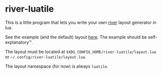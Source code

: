 # river-luatile

This is a little program that lets you write your own [river](https://github.com/riverwm/river) layout generator in lua.

See the example (and the default) layout [here](https://github.com/MaxVerevkin/river-luatile/blob/master/layout.lua). The example should be self-explanatory™.

The layout must be located at `$XDG_CONFIG_HOME/river-luatile/layout.lua` or `~/.config/river-luatile/layout.lua`.

The layout namespace (for now) is always `luatile`.
